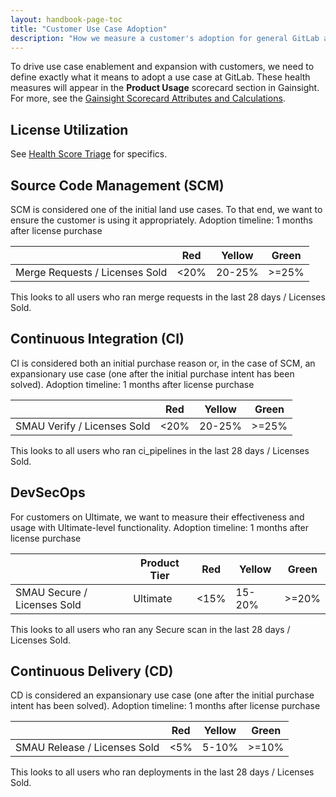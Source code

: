 ```yaml
---
layout: handbook-page-toc
title: "Customer Use Case Adoption"
description: "How we measure a customer's adoption for general GitLab and different use cases"
---
```


To drive use case enablement and expansion with customers, we need to define exactly what it means to adopt a use case at GitLab. These health measures will appear in the **Product Usage** scorecard section in Gainsight. For more, see the [Gainsight Scorecard Attributes and Calculations](/handbook/customer-success/tam/health-score-triage/#gainsight-scorecard-attributes-and-calculations).
 

## License Utilization

See [Health Score Triage](/handbook/customer-success/tam/health-score-triage/#license-usage-health-table) for specifics.

## Source Code Management (SCM)

SCM is considered one of the initial land use cases. To that end, we want to ensure the customer is using it appropriately.
Adoption timeline: 1 months after license purchase

|                       | **Red** | **Yellow** | **Green** |
| --------------------- | ------- | ---------- | --------  |
| Merge Requests / Licenses Sold | <20%    | 20-25%     | \>=25%    |

This looks to all users who ran merge requests in the last 28 days / Licenses Sold.

## Continuous Integration (CI)

CI is considered both an initial purchase reason or, in the case of SCM, an expansionary use case (one after the initial purchase intent has been solved). 
Adoption timeline: 1 months after license purchase

|                    | **Red** | **Yellow** | **Green** |
| ------------------ | ------- | ---------- | --------  |
| SMAU Verify / Licenses Sold | <20%    | 20-25%     | \>=25%    |

This looks to all users who ran ci_pipelines in the last 28 days / Licenses Sold.

## DevSecOps

For customers on Ultimate, we want to measure their effectiveness and usage with Ultimate-level functionality. 
Adoption timeline: 1 months after license purchase

|                             | **Product Tier**   | **Red**  | **Yellow** | **Green** |
| --------------------------- | ------------------ | -------- | ---------- | --------  |
| SMAU Secure / Licenses Sold  | Ultimate | <15%     | 15-20%  | \>=20%     |

This looks to all users who ran any Secure scan in the last 28 days / Licenses Sold.

## Continuous Delivery (CD)

CD is considered an expansionary use case (one after the initial purchase intent has been solved). 
Adoption timeline: 1 months after license purchase

|                    | **Red** | **Yellow** | **Green** |
| ------------------ | ------- | ---------- | --------  |
| SMAU Release / Licenses Sold | <5%    | 5-10%     | \>=10%    |

This looks to all users who ran deployments in the last 28 days / Licenses Sold.
